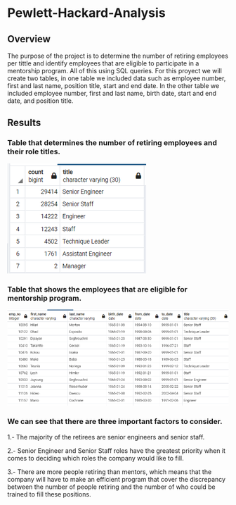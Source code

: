 # Pewlett-Hackard-Analysis

## Overview

The purpose of the project is to determine the number of retiring employees per tittle and identify employees that are eligible to participate in a mentorship program. All of this using SQL queries. For this proyect we will create two tables, in one table we included data such as employee number, first and last name, position title, start and end date. In the other table we included employee number, first and last name, birth date, start and end date, and position title.

## Results

### Table that determines the number of retiring employees and their role titles.
![Results](Resources/retiring_titles.PNG)

### Table that shows the employees that are eligible for mentorship program.
![Results](Resources/mentorship_eligibility.PNG)


### We can see that there are three important factors to consider. 

1.- The majority of the retirees are senior engineers and senior staff.

2.- Senior Engineer and Senior Staff roles have the greatest priority when it comes to deciding which roles the company would like to fill.

3.- There are more people retiring than mentors, which means that the company will have to make an efficient program that cover the discrepancy between the number of people retiring and the number of who could be trained to fill these positions.





